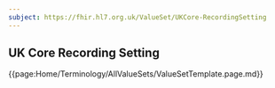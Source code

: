 ```yaml
---
subject: https://fhir.hl7.org.uk/ValueSet/UKCore-RecordingSetting
---
```

## UK Core Recording Setting

{{page:Home/Terminology/AllValueSets/ValueSetTemplate.page.md}}